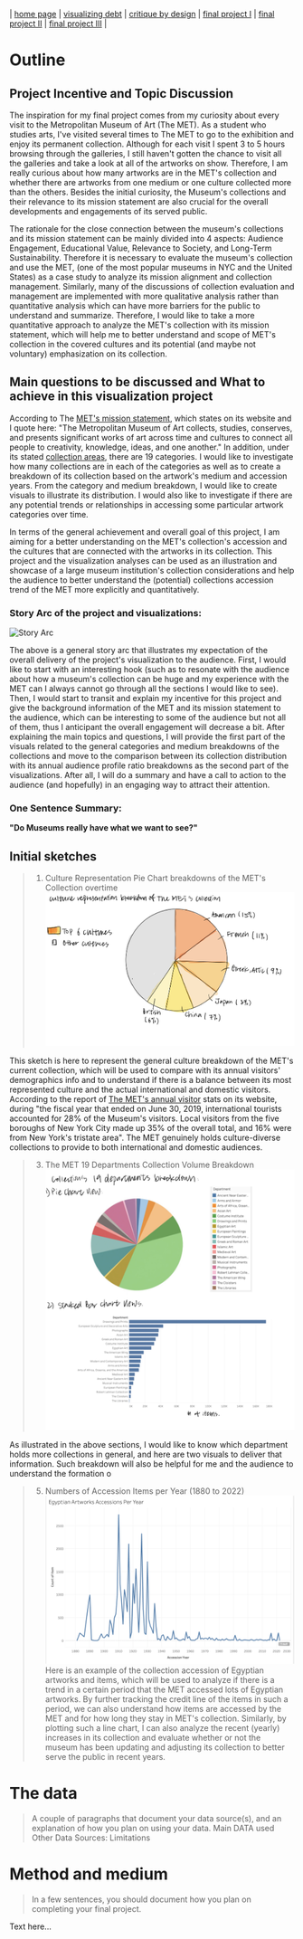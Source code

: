 | [home page](https://cmustudent.github.io/tswd-portfolio-templates/) | [visualizing debt](visualizing-government-debt) | [critique by design](critique-by-design) | [final project I](final-project-part-one) | [final project II](final-project-part-two) | [final project III](final-project-part-three) |

# Outline
## Project Incentive and Topic Discussion
The inspiration for my final project comes from my curiosity about every visit to the Metropolitan Museum of Art (The MET). As a student who studies arts, I've visited several times to The MET to go to the exhibition and enjoy its permanent collection. Although for each visit I spent 3 to 5 hours browsing through the galleries, I still haven't gotten the chance to visit all the galleries and take a look at all of the artworks on show. Therefore, I am really curious about how many artworks are in the MET's collection and whether there are artworks from one medium or one culture collected more than the others. Besides the initial curiosity, the Museum's collections and their relevance to its mission statement are also crucial for the overall developments and engagements of its served public. 

The rationale for the close connection between the museum's collections and its mission statement can be mainly divided into 4 aspects: Audience Engagement, Educational Value, Relevance to Society, and Long-Term Sustainability. Therefore it is necessary to evaluate the museum's collection and use the MET, (one of the most popular museums in NYC and the United States) as a case study to analyze its mission alignment and collection management. Similarly, many of the discussions of collection evaluation and management are implemented with more qualitative analysis rather than quantitative analysis which can have more barriers for the public to understand and summarize. Therefore, I would like to take a more quantitative approach to analyze the MET's collection with its mission statement, which will help me to better understand and scope of MET's collection in the covered cultures and its potential (and maybe not voluntary) emphasization on its collection. 

## Main questions to be discussed and What to achieve in this visualization project
According to The [MET's mission statement](https://www.metmuseum.org/about-the-met), which states on its website and I quote here: "The Metropolitan Museum of Art collects, studies, conserves, and presents significant works of art across time and cultures to connect all people to creativity, knowledge, ideas, and one another." In addition, under its stated [collection areas](https://www.metmuseum.org/about-the-met/collection-areas), there are 19 categories. I would like to investigate how many collections are in each of the categories as well as to create a breakdown of its collection based on the artwork's medium and accession years. From the category and medium breakdown, I would like to create visuals to illustrate its distribution. I would also like to investigate if there are any potential trends or relationships in accessing some particular artwork categories over time. 

In terms of the general achievement and overall goal of this project, I am aiming for a better understanding on the MET's collection's accession and the cultures that are connected with the artworks in its collection. This project and the visualization analyses can be used as an illustration and showcase of a large museum institution's collection considerations and help the audience to better understand the (potential) collections accession trend of the MET more explicitly and quantitatively.

### Story Arc of the project and visualizations:
![Story Arc](stor_arc.jpeg) 

The above is a general story arc that illustrates my expectation of the overall delivery of the project's visualization to the audience. First, I would like to start with an interesting hook (such as to resonate with the audience about how a museum's collection can be huge and my experience with the MET can I always cannot go through all the sections I would like to see). Then, I would start to transit and explain my incentive for this project and give the background information of the MET and its mission statement to the audience, which can be interesting to some of the audience but not all of them, thus I anticipant the overall engagement will decrease a bit. After explaining the main topics and questions, I will provide the first part of the visuals related to the general categories and medium breakdowns of the collections and move to the comparison between its collection distribution with its annual audience profile ratio breakdowns as the second part of the visualizations. After all, I will do a summary and have a call to action to the audience (and hopefully) in an engaging way to attract their attention.

### One Sentence Summary:
**"Do Museums really have what we want to see?"**

## Initial sketches
> 1. Culture Representation Pie Chart breakdowns of the MET's Collection overtime
![ini sketch1](ini_sketch1.png)

This sketch is here to represent the general culture breakdown of the MET's current collection, which will be used to compare with its annual visitors' demographics info and to understand if there is a balance between its most represented culture and the actual international and domestic visitors.
According to the report of [The MET's annual visitor](https://www.metmuseum.org/press/news/2019/fy-2019-attendance#:~:text=In%20the%20fiscal%20year%20that%20ended%20on%20June%2030%2C%202019,from%20New%20York's%20tristate%20area.) stats on its website, during "the fiscal year that ended on June 30, 2019, international tourists accounted for 28% of the Museum's visitors. Local visitors from the five boroughs of New York City made up 35% of the overall total, and 16% were from New York's tristate area". The MET genuinely holds culture-diverse collections to provide to both international and domestic audiences.

> 3. The MET 19 Departments Collection Volume Breakdown
![ini_sketch2](ini_sketch2.png)

As illustrated in the above sections, I would like to know which department holds more collections in general, and here are two visuals to deliver that information. Such breakdown will also be helpful for me and the audience to understand the formation o

> 5. Numbers of Accession Items per Year (1880 to 2022)
![ini_sketch3](ini_sketch3.png)
Here is an example of the collection accession of Egyptian artworks and items, which will be used to analyze if there is a trend in a certain period that the MET accessed lots of Egyptian artworks. By further tracking the credit line of the items in such a period, we can also understand how items are accessed by the MET and for how long they stay in MET's collection. Similarly, by plotting such a line chart, I can also analyze the recent (yearly) increases in its collection and evaluate whether or not the museum has been updating and adjusting its collection to better serve the public in recent years. 


# The data
> A couple of paragraphs that document your data source(s), and an explanation of how you plan on using your data.
Main DATA used
Other Data Sources:
Limitations


# Method and medium
> In a few sentences, you should document how you plan on completing your final project. 

Text here...
